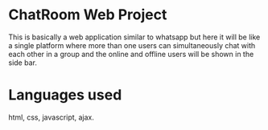 # ChatRoom Web Project
This is basically a web application similar to whatsapp but here it will be like a single platform where more than one users can simultaneously chat with each other in a group and the online and offline users will be shown in the side bar.

# Languages used
html, css, javascript, ajax.
